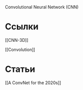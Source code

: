 
Convolutional Neural Network (CNN)

# Ссылки

[[CNN-3D]]

[[Convolution]]


# Статьи

[[A ConvNet for the 2020s]]
